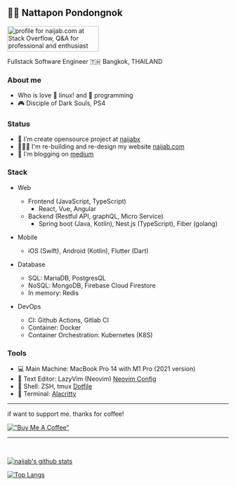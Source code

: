 ## 🧔🏻 Nattapon Pondongnok

<a href="https://stackoverflow.com/users/7575602/naijab-com"><img src="https://stackoverflow.com/users/flair/7575602.png?theme=dark" width="208" height="58" alt="profile for naijab.com at Stack Overflow, Q&amp;A for professional and enthusiast programmers" title="profile for naijab.com at Stack Overflow, Q&amp;A for professional and enthusiast programmers"></a>

Fullstack Software Engineer
🇹🇭 Bangkok, THAILAND

### About me
- Who is love 🐧 linux! and 🤖 programming
- 🎮 Disciple of Dark Souls, PS4

### Status
- 📌 I'm create opensource project at [naijabx](https://github.com/naijabx)
- 🧑🏻‍💻 I'm re-building and re-design my website [naijab.com](https://naijab.com)
- 📝 I'm blogging on [medium](https://medium.com/@naijab) 

### Stack
- Web
  - Frontend (JavaScript, TypeScript)
    - React, Vue, Angular
  - Backend (Restful API, graphQL, Micro Service)
    - Spring boot (Java, Kotlin), Nest.js (TypeScript), Fiber (golang)

- Mobile 
  - iOS (Swift), Android (Kotlin), Flutter (Dart)

- Database
  - SQL: MariaDB, PostgresQL
  - NoSQL: MongoDB, Firebase Cloud Firestore
  - In memory: Redis
    
- DevOps
  - CI: Github Actions, Gitlab CI
  - Container: Docker
  - Container Orchestration: Kubernetes (K8S)

### Tools
- 💻 Main Machine:  MacBook Pro 14 with M1 Pro (2021 version)
- 📝 Text Editor: LazyVim (Neovim) [Neovim Config](https://github.com/naijab/lazyvim-config)
- 🚥 Shell: ZSH, tmux [Dotfile](https://github.com/naijab/dot_file)
- 🚏 Terminal: [Alacritty](https://github.com/alacritty/alacritty)

---

if want to support me. thanks for coffee!

 [!["Buy Me A Coffee"](https://www.buymeacoffee.com/assets/img/custom_images/orange_img.png)](https://www.buymeacoffee.com/naijab)

---

</br>

  [![naijab's github stats](https://github-readme-stats.vercel.app/api?username=naijab&show_icons=true&theme=radical)](https://github.com/naijab)

  [![Top Langs](https://github-readme-stats.vercel.app/api/top-langs/?username=naijab&theme=radical&layout=compact)](https://github.com/naijab)
